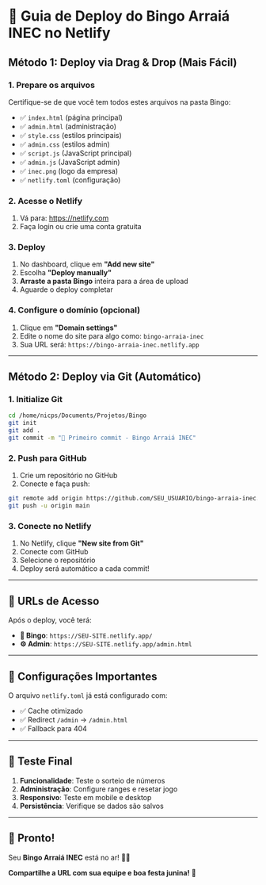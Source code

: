 # 🚀 Guia de Deploy do Bingo Arraiá INEC no Netlify

## Método 1: Deploy via Drag & Drop (Mais Fácil)

### 1. Prepare os arquivos
Certifique-se de que você tem todos estes arquivos na pasta Bingo:
- ✅ `index.html` (página principal)
- ✅ `admin.html` (administração)
- ✅ `style.css` (estilos principais)
- ✅ `admin.css` (estilos admin)
- ✅ `script.js` (JavaScript principal)
- ✅ `admin.js` (JavaScript admin)
- ✅ `inec.png` (logo da empresa)
- ✅ `netlify.toml` (configuração)

### 2. Acesse o Netlify
1. Vá para: https://netlify.com
2. Faça login ou crie uma conta gratuita

### 3. Deploy
1. No dashboard, clique em **"Add new site"**
2. Escolha **"Deploy manually"**
3. **Arraste a pasta Bingo** inteira para a área de upload
4. Aguarde o deploy completar

### 4. Configure o domínio (opcional)
1. Clique em **"Domain settings"**
2. Edite o nome do site para algo como: `bingo-arraia-inec`
3. Sua URL será: `https://bingo-arraia-inec.netlify.app`

---

## Método 2: Deploy via Git (Automático)

### 1. Initialize Git
```bash
cd /home/nicps/Documents/Projetos/Bingo
git init
git add .
git commit -m "🎪 Primeiro commit - Bingo Arraiá INEC"
```

### 2. Push para GitHub
1. Crie um repositório no GitHub
2. Conecte e faça push:
```bash
git remote add origin https://github.com/SEU_USUARIO/bingo-arraia-inec.git
git push -u origin main
```

### 3. Conecte no Netlify
1. No Netlify, clique **"New site from Git"**
2. Conecte com GitHub
3. Selecione o repositório
4. Deploy será automático a cada commit!

---

## 🎯 URLs de Acesso

Após o deploy, você terá:
- **🎪 Bingo**: `https://SEU-SITE.netlify.app/`
- **⚙️ Admin**: `https://SEU-SITE.netlify.app/admin.html`

---

## 🔧 Configurações Importantes

O arquivo `netlify.toml` já está configurado com:
- ✅ Cache otimizado
- ✅ Redirect `/admin` → `/admin.html`
- ✅ Fallback para 404

---

## 📱 Teste Final

1. **Funcionalidade**: Teste o sorteio de números
2. **Administração**: Configure ranges e resetar jogo
3. **Responsivo**: Teste em mobile e desktop
4. **Persistência**: Verifique se dados são salvos

---

## 🎉 Pronto!

Seu **Bingo Arraiá INEC** está no ar! 🌽✨

**Compartilhe a URL com sua equipe e boa festa junina!** 🎪

